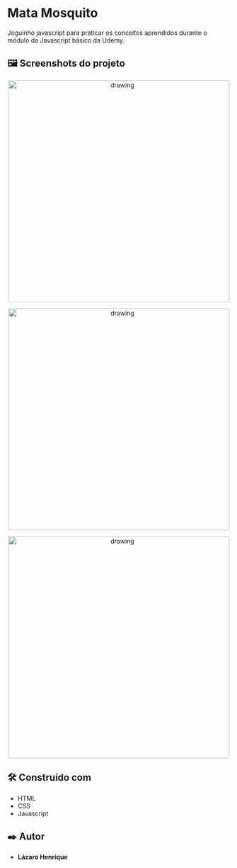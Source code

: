 # Mata Mosquito

Joguinho javascript para praticar os conceitos aprendidos durante o módulo da Javascript básico da Udemy.

## 🖼 Screenshots do projeto

<p align="center">
  <img align="center" src="https://user-images.githubusercontent.com/78514404/210097394-8f2a22b5-60b3-4cb1-9e7f-d493f0836a04.PNG" alt="drawing" width="500"/>
</p>

<p align="center">
  <img align="center" src="https://user-images.githubusercontent.com/78514404/210097413-51aa2ecd-5aa8-4944-a7ef-6a66107eb559.PNG" alt="drawing" width="500"/>
</p>

<p align="center">
  <img align="center" src="https://user-images.githubusercontent.com/78514404/210097421-fdca6fcf-ed93-4bb1-9451-832cf5f3b80e.PNG" alt="drawing" width="500"/>
</p>

## 🛠️ Construído com

* HTML
* CSS
* Javascript

## ✒️ Autor

* **Lázaro Henrique** 



